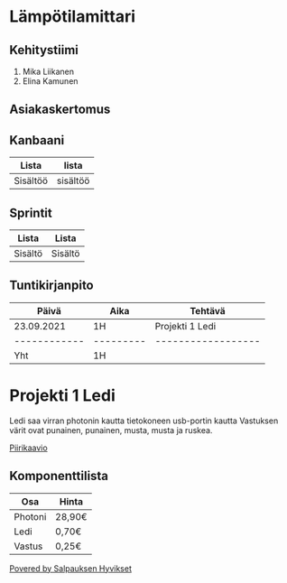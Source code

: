 # Lämpötilamittari

## Kehitystiimi
1. Mika Liikanen
2. Elina Kamunen

## Asiakaskertomus


## Kanbaani
Lista      | lista
-----------|-----------
Sisältöö   | sisältöö


## Sprintit
Lista     | Lista
----------|--------
Sisältö   | Sisältö


## Tuntikirjanpito
Päivä       |  Aika   |  Tehtävä
------------|---------|------------------
23.09.2021  |   1H    |  Projekti 1 Ledi
------------|---------|------------------
Yht         |   1H    |


# Projekti 1 Ledi
Ledi saa virran photonin kautta tietokoneen usb-portin kautta
Vastuksen värit ovat punainen, punainen, musta, musta ja ruskea.

[ Piirikaavio ](https://github.com/MikaLiikanen/Hyvis-Mira-2021/blob/main/Piirikaavio.jpg)  



## Komponenttilista
Osa      | Hinta
----------|--------
Photoni   | 28,90€
Ledi      | 0,70€
Vastus    | 0,25€



[Povered by Salpauksen Hyvikset ](https://www.salpaus.fi/)

